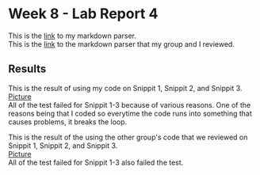 # Week 8 - Lab Report 4 

This is the [link](https://github.com/stevendtran/NewMarkdown) to my markdown parser.  
This is the [link](https://github.com/aejiang/markdown-parser) to the markdown parser that my group and I reviewed.   

## Results

This is the result of using my code on Snippit 1, Snippit 2, and Snippit 3.  
[Picture](PicLab4/testMyMP.png)  
All of the test failed for Snippit 1-3 because of various reasons. One of the reasons being that I coded so everytime the code runs into something that causes problems, it breaks the loop.   

This is the result of the using the other group's code that we reviewed on Snippit 1, Snippit 2, and Snippit 3.  
[Picture](PicLab4/testOtherMP.png)  
All of the test failed for Snippit 1-3 also failed the test. 

